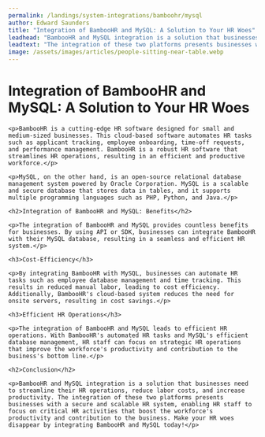 ```yaml
---
permalink: /landings/system-integrations/bamboohr/mysql
author: Edward Saunders
title: "Integration of BambooHR and MySQL: A Solution to Your HR Woes"
leadhead: "BambooHR and MySQL integration is a solution that businesses need to streamline their HR operations, reduce labor costs, and increase productivity"
leadtext: "The integration of these two platforms presents businesses with a secure and scalable HR system, enabling HR staff to focus on critical HR activities that boost the workforce's productivity and contribution to the business. Make your HR woes disappear by integrating BambooHR and MySQL today!"
image: /assets/images/articles/people-sitting-near-table.webp
---
```

<div class="arttext">	<h1>Integration of BambooHR and MySQL: A Solution to Your HR Woes</h1>

	<p>BambooHR is a cutting-edge HR software designed for small and medium-sized businesses. This cloud-based software automates HR tasks such as applicant tracking, employee onboarding, time-off requests, and performance management. BambooHR is a robust HR software that streamlines HR operations, resulting in an efficient and productive workforce.</p>

	<p>MySQL, on the other hand, is an open-source relational database management system powered by Oracle Corporation. MySQL is a scalable and secure database that stores data in tables, and it supports multiple programming languages such as PHP, Python, and Java.</p>

	<h2>Integration of BambooHR and MySQL: Benefits</h2>

	<p>The integration of BambooHR and MySQL provides countless benefits for businesses. By using API or SDK, businesses can integrate BambooHR with their MySQL database, resulting in a seamless and efficient HR system.</p>

	<h3>Cost-Efficiency</h3>

	<p>By integrating BambooHR with MySQL, businesses can automate HR tasks such as employee database management and time tracking. This results in reduced manual labor, leading to cost efficiency. Additionally, BambooHR's cloud-based system reduces the need for onsite servers, resulting in cost savings.</p>

	<h3>Efficient HR Operations</h3>

	<p>The integration of BambooHR and MySQL leads to efficient HR operations. With BambooHR's automated HR tasks and MySQL's efficient database management, HR staff can focus on strategic HR operations that improve the workforce's productivity and contribution to the business's bottom line.</p>

	<h2>Conclusion</h2>

	<p>BambooHR and MySQL integration is a solution that businesses need to streamline their HR operations, reduce labor costs, and increase productivity. The integration of these two platforms presents businesses with a secure and scalable HR system, enabling HR staff to focus on critical HR activities that boost the workforce's productivity and contribution to the business. Make your HR woes disappear by integrating BambooHR and MySQL today!</p>

</div>